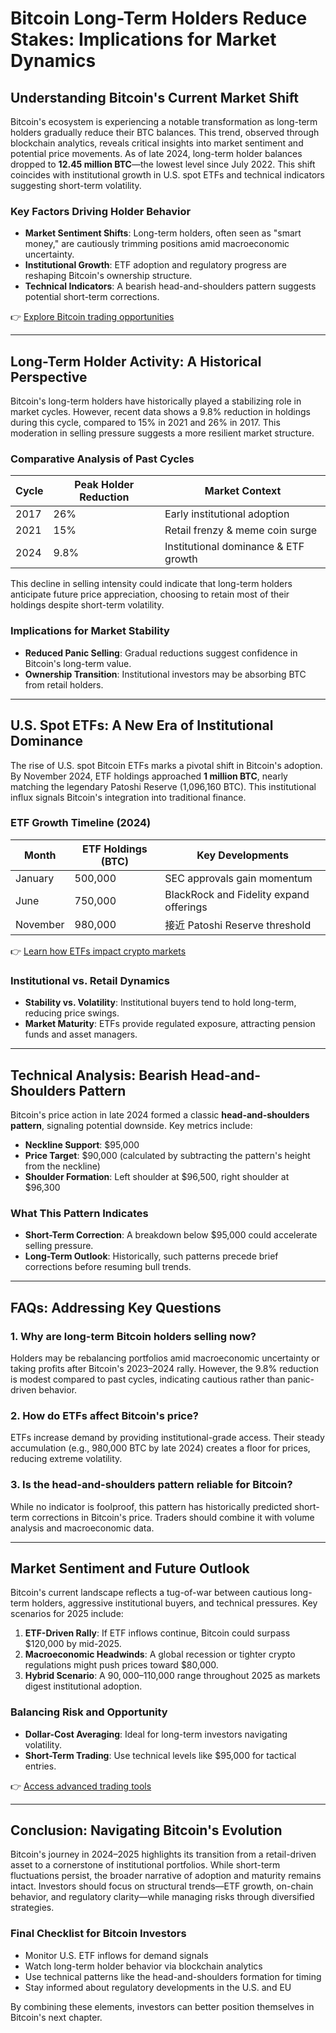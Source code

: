 # Bitcoin Long-Term Holders Reduce Stakes: Implications for Market Dynamics  

## Understanding Bitcoin's Current Market Shift  

Bitcoin's ecosystem is experiencing a notable transformation as long-term holders gradually reduce their BTC balances. This trend, observed through blockchain analytics, reveals critical insights into market sentiment and potential price movements. As of late 2024, long-term holder balances dropped to **12.45 million BTC**—the lowest level since July 2022. This shift coincides with institutional growth in U.S. spot ETFs and technical indicators suggesting short-term volatility.  

### Key Factors Driving Holder Behavior  
- **Market Sentiment Shifts**: Long-term holders, often seen as "smart money," are cautiously trimming positions amid macroeconomic uncertainty.  
- **Institutional Growth**: ETF adoption and regulatory progress are reshaping Bitcoin's ownership structure.  
- **Technical Indicators**: A bearish head-and-shoulders pattern suggests potential short-term corrections.  

👉 [Explore Bitcoin trading opportunities](https://bit.ly/okx-bonus)  

---

## Long-Term Holder Activity: A Historical Perspective  

Bitcoin's long-term holders have historically played a stabilizing role in market cycles. However, recent data shows a 9.8% reduction in holdings during this cycle, compared to 15% in 2021 and 26% in 2017. This moderation in selling pressure suggests a more resilient market structure.  

### Comparative Analysis of Past Cycles  
| Cycle | Peak Holder Reduction | Market Context |  
|-------|------------------------|----------------|  
| 2017  | 26%                   | Early institutional adoption |  
| 2021  | 15%                   | Retail frenzy & meme coin surge |  
| 2024  | 9.8%                  | Institutional dominance & ETF growth |  

This decline in selling intensity could indicate that long-term holders anticipate future price appreciation, choosing to retain most of their holdings despite short-term volatility.  

### Implications for Market Stability  
- **Reduced Panic Selling**: Gradual reductions suggest confidence in Bitcoin's long-term value.  
- **Ownership Transition**: Institutional investors may be absorbing BTC from retail holders.  

---

## U.S. Spot ETFs: A New Era of Institutional Dominance  

The rise of U.S. spot Bitcoin ETFs marks a pivotal shift in Bitcoin's adoption. By November 2024, ETF holdings approached **1 million BTC**, nearly matching the legendary Patoshi Reserve (1,096,160 BTC). This institutional influx signals Bitcoin's integration into traditional finance.  

### ETF Growth Timeline (2024)  
| Month      | ETF Holdings (BTC) | Key Developments |  
|------------|--------------------|------------------|  
| January    | 500,000            | SEC approvals gain momentum |  
| June       | 750,000            | BlackRock and Fidelity expand offerings |  
| November   | 980,000            |接近 Patoshi Reserve threshold |  

👉 [Learn how ETFs impact crypto markets](https://bit.ly/okx-bonus)  

### Institutional vs. Retail Dynamics  
- **Stability vs. Volatility**: Institutional buyers tend to hold long-term, reducing price swings.  
- **Market Maturity**: ETFs provide regulated exposure, attracting pension funds and asset managers.  

---

## Technical Analysis: Bearish Head-and-Shoulders Pattern  

Bitcoin's price action in late 2024 formed a classic **head-and-shoulders pattern**, signaling potential downside. Key metrics include:  
- **Neckline Support**: $95,000  
- **Price Target**: $90,000 (calculated by subtracting the pattern's height from the neckline)  
- **Shoulder Formation**: Left shoulder at $96,500, right shoulder at $96,300  

### What This Pattern Indicates  
- **Short-Term Correction**: A breakdown below $95,000 could accelerate selling pressure.  
- **Long-Term Outlook**: Historically, such patterns precede brief corrections before resuming bull trends.  

---

## FAQs: Addressing Key Questions  

### 1. Why are long-term Bitcoin holders selling now?  
Holders may be rebalancing portfolios amid macroeconomic uncertainty or taking profits after Bitcoin's 2023–2024 rally. However, the 9.8% reduction is modest compared to past cycles, indicating cautious rather than panic-driven behavior.  

### 2. How do ETFs affect Bitcoin's price?  
ETFs increase demand by providing institutional-grade access. Their steady accumulation (e.g., 980,000 BTC by late 2024) creates a floor for prices, reducing extreme volatility.  

### 3. Is the head-and-shoulders pattern reliable for Bitcoin?  
While no indicator is foolproof, this pattern has historically predicted short-term corrections in Bitcoin's price. Traders should combine it with volume analysis and macroeconomic data.  

---

## Market Sentiment and Future Outlook  

Bitcoin's current landscape reflects a tug-of-war between cautious long-term holders, aggressive institutional buyers, and technical pressures. Key scenarios for 2025 include:  
1. **ETF-Driven Rally**: If ETF inflows continue, Bitcoin could surpass $120,000 by mid-2025.  
2. **Macroeconomic Headwinds**: A global recession or tighter crypto regulations might push prices toward $80,000.  
3. **Hybrid Scenario**: A $90,000–$110,000 range throughout 2025 as markets digest institutional adoption.  

### Balancing Risk and Opportunity  
- **Dollar-Cost Averaging**: Ideal for long-term investors navigating volatility.  
- **Short-Term Trading**: Use technical levels like $95,000 for tactical entries.  

👉 [Access advanced trading tools](https://bit.ly/okx-bonus)  

---

## Conclusion: Navigating Bitcoin's Evolution  

Bitcoin's journey in 2024–2025 highlights its transition from a retail-driven asset to a cornerstone of institutional portfolios. While short-term fluctuations persist, the broader narrative of adoption and maturity remains intact. Investors should focus on structural trends—ETF growth, on-chain behavior, and regulatory clarity—while managing risks through diversified strategies.  

### Final Checklist for Bitcoin Investors  
- Monitor U.S. ETF inflows for demand signals  
- Watch long-term holder behavior via blockchain analytics  
- Use technical patterns like the head-and-shoulders formation for timing  
- Stay informed about regulatory developments in the U.S. and EU  

By combining these elements, investors can better position themselves in Bitcoin's next chapter.